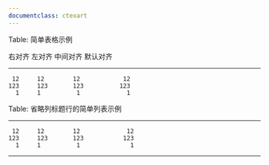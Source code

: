 ```yaml
---
documentclass: ctexart
---
```


<!-- simple table: 中文对齐比较困难 -->

Table: 简单表格示例

  右对齐     左对齐     中间对齐     默认对齐
-------     ------ ----------   -------
     12     12        12            12
    123     123       123          123
      1     1          1             1

Table: 省略列标题行的简单列表示例

-------     ------ ----------   -------
     12     12        12             12
    123     123       123           123
      1     1          1              1
-------     ------ ----------   -------